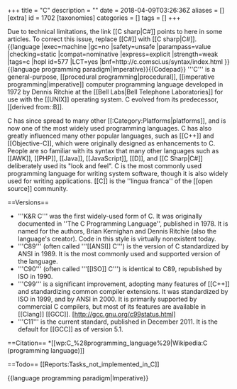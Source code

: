 +++
title = "C"
description = ""
date = 2018-04-09T03:26:36Z
aliases = []
[extra]
id = 1702
[taxonomies]
categories = []
tags = []
+++

<div class="messagebox">Due to technical limitations, the link [[C sharp|C#]] points to here in some articles. To correct this issue, replace <nowiki>[[C#]] with [[C sharp|C#]]</nowiki>.</div>
{{language
|exec=machine
|gc=no
|safety=unsafe
|parampass=value
|checking=static
|compat=nominative
|express=explicit
|strength=weak
|tags=c
|hopl id=577
|LCT=yes
|bnf=http://c.comsci.us/syntax/index.html
}}{{language programming paradigm|Imperative}}{{Codepad}}
'''C''' is a general-purpose, [[procedural programming|procedural]], [[imperative programming|imperative]] computer programming language developed in 1972 by Dennis Ritchie at the [[Bell Labs|Bell Telephone Laboratories]] for use with the [[UNIX]] operating system. C evolved from its predecessor, [[derived from::B]].

C has since spread to many other [[:Category:Platforms|platforms]], and is now one of the most widely used programming languages. C has also greatly influenced many other popular languages, such as [[C++]] and [[Objective-C]], which were originally designed as enhancements to C. People are so familiar with its syntax that many other languages such as [[AWK]], [[PHP]], [[Java]], [[JavaScript]], [[D]], and [[C Sharp|C#]] deliberately used its "look and feel". C is the most commonly used programming language for writing system software, though it is also widely used for writing applications. [[C]] is the ''lingua franca'' of the [[open source]] community.

==Versions==
* '''K&R C''' was the first widely-used form of C. It was originally documented in ''The C Programming Language'', published in 1978. It is named for the authors, Brian Kernighan and Dennis Ritchie (also the language's creator). Code in this style is virtually nonexistent today.
* '''C89''' (often called '''[[ANSI]] C''') is the version of C standardized by ANSI in 1989. It is the most commonly used and supported version of the language.
* '''C90''' (often called '''[[ISO]] C''') is identical to C89, republished by ISO in 1990.
* '''C99''' is a significant improvement, adopting many features of [[C++]] and standardizing common compiler extensions. It was standardized by ISO in 1999, and by ANSI in 2000. It is primarily supported by commercial C compilers, but most of its features are available in [[Clang]] [[GCC]]. [http://gcc.gnu.org/c99status.html]
* '''C11''' is the current standard, published in December 2011. It is the default for [[GCC]] as of version 5.1.

==Citation==
*[[wp:C_%28programming_language%29|Wikipedia:C (programming language)]]

==Todo==
[[Reports:Tasks_not_implemented_in_C]]

{{language programming paradigm|Imperative}}
